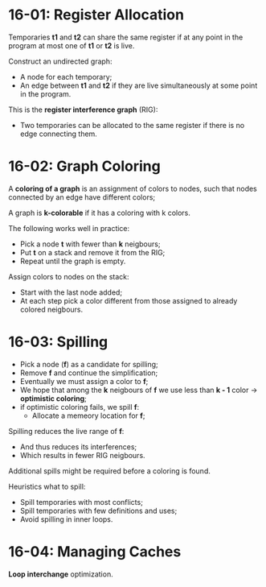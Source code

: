 # 16-01: Register Allocation
Temporaries **t1** and **t2** can share the same register if at any point in the program at most one of **t1** or **t2** is live.

Construct an undirected graph:
- A node for each temporary;
- An edge between **t1** and **t2** if they are live simultaneously at some point in the program.

This is the **register interference graph** (RIG):
- Two temporaries can be allocated to the same register if there is no edge connecting them.

# 16-02: Graph Coloring
A **coloring of a graph** is an assignment of colors to nodes, such that nodes connected by an edge have different colors;

A graph is **k-colorable** if it has a coloring with k colors.

The following works well in practice:
- Pick a node **t** with fewer than **k** neigbours;
- Put **t** on a stack and remove it from the RIG;
- Repeat until the graph is empty.

Assign colors to nodes on the stack:
- Start with the last node added;
- At each step pick a color different from those assigned to already colored neigbours.

# 16-03: Spilling
- Pick a node (**f**) as a candidate for spilling;
- Remove **f** and continue the simplification;
- Eventually we must assign a color to **f**;
- We hope that among the **k** neigbours of **f** we use less than **k - 1** color -> **optimistic coloring**;
- if optimistic coloring fails, we spill **f**:
  - Allocate a memeory location for **f**;

Spilling reduces the live range of **f**:
- And thus reduces its interferences;
 - Which results in fewer RIG neigbours.

Additional spills might be required before a coloring is found.

Heuristics what to spill:
- Spill temporaries with most conflicts;
- Spill temporaries with few definitions and uses;
- Avoid spilling in inner loops.

# 16-04: Managing Caches
**Loop interchange** optimization.